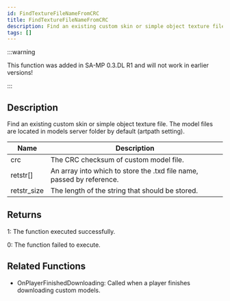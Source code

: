 ```yaml
---
id: FindTextureFileNameFromCRC
title: FindTextureFileNameFromCRC
description: Find an existing custom skin or simple object texture file.
tags: []
---
```


<TagLinks />

:::warning

This function was added in SA-MP 0.3.DL R1 and will not work in earlier versions!

:::

## Description

Find an existing custom skin or simple object texture file. The model files are located in models server folder by default (artpath setting).

| Name        | Description                                                           |
| ----------- | --------------------------------------------------------------------- |
| crc         | The CRC checksum of custom model file.                                |
| retstr[]    | An array into which to store the .txd file name, passed by reference. |
| retstr_size | The length of the string that should be stored.                       |

## Returns

1: The function executed successfully.

0: The function failed to execute.

## Related Functions

- OnPlayerFinishedDownloading: Called when a player finishes downloading custom models.
